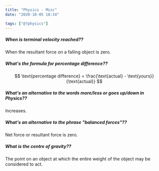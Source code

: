 ```yaml
---
title: "Physics - Misc"
date: "2020-10-05 18:34"

tags: ["@?physics"]
---
```


##### When is terminal velocity reached??
When the resultant force on a falling object is zero.

##### What's the formula for percentage difference??
$$
\text{percentage difference} = \frac{\text{actual} - \text{yours}}{\text{actual}}
$$

##### What's an alternative to the words more/less or goes up/down in Physics??
Increases.

##### What's an alternative to the phrase "balanced forces"??
Net force or resultant force is zero.

##### What is the centre of gravity??
The point on an object at which the entire weight of the object may be considered to act.
